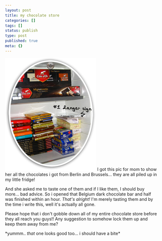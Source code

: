 ```yaml
---
layout: post
title: my chocolate store
categories: []
tags: []
status: publish
type: post
published: true
meta: {}
---
```

![](/img/choc_fridge.jpg) I got this pic for mom to show her all the chocolates i got from Berlin and Brussels... they are all piled up in my little fridge!

And she asked me to taste one of them and if I like them, I should buy more... bad advice. So i opened that Belgium dark chocolate bar and half was finished within an hour. _That's alright!_ I'm merely tasting them and by the time i write this, well it's actually all gone.

Please hope that i don't gobble down all of my entire chocolate store before they all reach you guys!! Any suggestion to somehow lock them up and keep them away from me?

\*yummm.. _that_ one looks good too... i should have a bite\*
